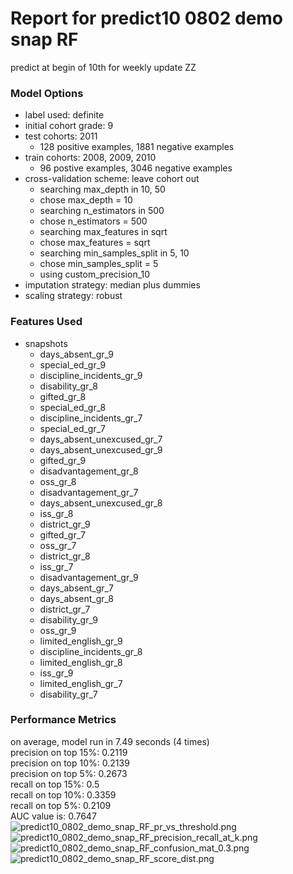 # Report for predict10 0802 demo snap RF
predict at begin of 10th for weekly update ZZ

### Model Options
* label used: definite
* initial cohort grade: 9
* test cohorts: 2011
	 * 128 positive examples, 1881 negative examples
* train cohorts: 2008, 2009, 2010
	 * 96 postive examples, 3046 negative examples
* cross-validation scheme: leave cohort out
	 * searching max_depth in 10, 50
	 * chose max_depth = 10
	 * searching n_estimators in 500
	 * chose n_estimators = 500
	 * searching max_features in sqrt
	 * chose max_features = sqrt
	 * searching min_samples_split in 5, 10
	 * chose min_samples_split = 5
	 * using custom_precision_10
* imputation strategy: median plus dummies
* scaling strategy: robust

### Features Used
* snapshots
	 * days_absent_gr_9
	 * special_ed_gr_9
	 * discipline_incidents_gr_9
	 * disability_gr_8
	 * gifted_gr_8
	 * special_ed_gr_8
	 * discipline_incidents_gr_7
	 * special_ed_gr_7
	 * days_absent_unexcused_gr_7
	 * days_absent_unexcused_gr_9
	 * gifted_gr_9
	 * disadvantagement_gr_8
	 * oss_gr_8
	 * disadvantagement_gr_7
	 * days_absent_unexcused_gr_8
	 * iss_gr_8
	 * district_gr_9
	 * gifted_gr_7
	 * oss_gr_7
	 * district_gr_8
	 * iss_gr_7
	 * disadvantagement_gr_9
	 * days_absent_gr_7
	 * days_absent_gr_8
	 * district_gr_7
	 * disability_gr_9
	 * oss_gr_9
	 * limited_english_gr_9
	 * discipline_incidents_gr_8
	 * limited_english_gr_8
	 * iss_gr_9
	 * limited_english_gr_7
	 * disability_gr_7

### Performance Metrics
on average, model run in 7.49 seconds (4 times) <br/>precision on top 15%: 0.2119 <br/>precision on top 10%: 0.2139 <br/>precision on top 5%: 0.2673 <br/>recall on top 15%: 0.5 <br/>recall on top 10%: 0.3359 <br/>recall on top 5%: 0.2109 <br/>AUC value is: 0.7647 <br/>![predict10_0802_demo_snap_RF_pr_vs_threshold.png](figs/predict10_0802_demo_snap_RF_pr_vs_threshold.png)
![predict10_0802_demo_snap_RF_precision_recall_at_k.png](figs/predict10_0802_demo_snap_RF_precision_recall_at_k.png)
![predict10_0802_demo_snap_RF_confusion_mat_0.3.png](figs/predict10_0802_demo_snap_RF_confusion_mat_0.3.png)
![predict10_0802_demo_snap_RF_score_dist.png](figs/predict10_0802_demo_snap_RF_score_dist.png)
